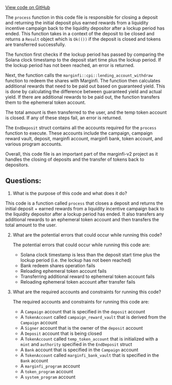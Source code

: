 [View code on GitHub](https://github.com/mrgnlabs/marginfi-v2/programs/liquidity-incentive-program/src/instructions/end_deposit.rs)

The `process` function in this code file is responsible for closing a deposit and returning the initial deposit plus earned rewards from a liquidity incentive campaign back to the liquidity depositor after a lockup period has ended. This function takes in a context of the deposit to be closed and returns a `Result` object which is `Ok(())` if the deposit is closed and tokens are transferred successfully. 

The function first checks if the lockup period has passed by comparing the Solana clock timestamp to the deposit start time plus the lockup period. If the lockup period has not been reached, an error is returned. 

Next, the function calls the `marginfi::cpi::lending_account_withdraw` function to redeem the shares with Marginfi. The function then calculates additional rewards that need to be paid out based on guaranteed yield. This is done by calculating the difference between guaranteed yield and actual yield. If there are additional rewards to be paid out, the function transfers them to the ephemeral token account. 

The total amount is then transferred to the user, and the temp token account is closed. If any of these steps fail, an error is returned. 

The `EndDeposit` struct contains all the accounts required for the `process` function to execute. These accounts include the campaign, campaign reward vault, deposit, marginfi account, marginfi bank, token account, and various program accounts. 

Overall, this code file is an important part of the marginfi-v2 project as it handles the closing of deposits and the transfer of tokens back to depositors.
## Questions: 
 1. What is the purpose of this code and what does it do?
   
   This code is a function called `process` that closes a deposit and returns the initial deposit + earned rewards from a liquidity incentive campaign back to the liquidity depositor after a lockup period has ended. It also transfers any additional rewards to an ephemeral token account and then transfers the total amount to the user.

2. What are the potential errors that could occur while running this code?
   
   The potential errors that could occur while running this code are:
   
   * Solana clock timestamp is less than the deposit start time plus the lockup period (i.e. the lockup has not been reached)
   * Bank redeem shares operation fails
   * Reloading ephemeral token account fails
   * Transferring additional reward to ephemeral token account fails
   * Reloading ephemeral token account after transfer fails

3. What are the required accounts and constraints for running this code?
   
   The required accounts and constraints for running this code are:
   
   * A `Campaign` account that is specified in the `deposit` account
   * A `TokenAccount` called `campaign_reward_vault` that is derived from the `Campaign` account
   * A `Signer` account that is the owner of the `deposit` account
   * A `Deposit` account that is being closed
   * A `TokenAccount` called `temp_token_account` that is initialized with a `mint` and `authority` specified in the `EndDeposit` struct
   * A `Bank` account that is specified in the `Campaign` account
   * A `TokenAccount` called `marginfi_bank_vault` that is specified in the `Bank` account
   * A `marginfi_program` account
   * A `token_program` account
   * A `system_program` account